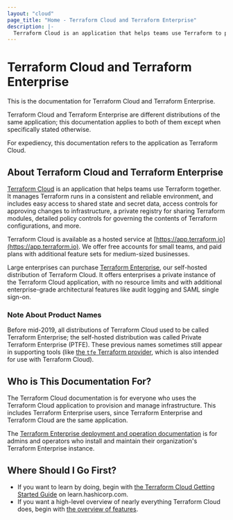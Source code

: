 ```yaml
---
layout: "cloud"
page_title: "Home - Terraform Cloud and Terraform Enterprise"
description: |-
  Terraform Cloud is an application that helps teams use Terraform to provision infrastructure.
---
```


# Terraform Cloud and Terraform Enterprise

This is the documentation for Terraform Cloud and Terraform Enterprise.

Terraform Cloud and Terraform Enterprise are different distributions of the same application; this documentation applies to both of them except when specifically stated otherwise.

For expediency, this documentation refers to the application as Terraform Cloud.

## About Terraform Cloud and Terraform Enterprise

[Terraform Cloud](https://www.hashicorp.com/products/terraform/) is an application that helps teams use Terraform together. It manages Terraform runs in a consistent and reliable environment, and includes easy access to shared state and secret data, access controls for approving changes to infrastructure, a private registry for sharing Terraform modules, detailed policy controls for governing the contents of Terraform configurations, and more.

Terraform Cloud is available as a hosted service at [https://app.terraform.io](https://app.terraform.io). We offer free accounts for small teams, and paid plans with additional feature sets for medium-sized businesses.

Large enterprises can purchase [Terraform Enterprise](/docs/enterprise/index.html), our self-hosted distribution of Terraform Cloud. It offers enterprises a private instance of the Terraform Cloud application, with no resource limits and with additional enterprise-grade architectural features like audit logging and SAML single sign-on.

### Note About Product Names

Before mid-2019, all distributions of Terraform Cloud used to be called Terraform Enterprise; the self-hosted distribution was called Private Terraform Enterprise (PTFE). These previous names sometimes still appear in supporting tools (like [the `tfe` Terraform provider](https://registry.terraform.io/providers/hashicorp/tfe/latest), which is also intended for use with Terraform Cloud).

## Who is This Documentation For?

The Terraform Cloud documentation is for everyone who uses the Terraform Cloud application to provision and manage infrastructure. This includes Terraform Enterprise users, since Terraform Enterprise and Terraform Cloud are the same application.

The [Terraform Enterprise deployment and operation documentation](/docs/enterprise/index.html) is for admins and operators who install and maintain their organization's Terraform Enterprise instance.

## Where Should I Go First?

- If you want to learn by doing, begin with [the Terraform Cloud Getting Started Guide](https://learn.hashicorp.com/terraform/cloud-gettingstarted/tfc_overview) on learn.hashicorp.com.
- If you want a high-level overview of nearly everything Terraform Cloud does, begin with [the overview of features](./overview.html).
